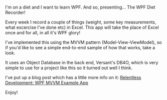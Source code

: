 I'm on a diet and I want to learn WPF.  And so, presenting... The WPF Diet Recorder!

Every week I record a couple of things (weight, some key measurements, what excercise I've done etc) in Excel.  This app will take the place of Excel once and for all, in all it's WPF glory!

I've implemented this using the MVVM pattern (Model-View-ViewModel), so if you'd like to see a simple end-to-end sample of how that works, take a look.

It uses an Object Database in the back end, Versant's DB4O, which is very simple to use for a project like this so it turned out well I think.

I've put up a blog post which has a little more info on it:
[Relentless Development: WPF MVVM Example App](http://relentlessdevelopment.wordpress.com/2010/06/08/wpf-mvvm-example-app/)

Enjoy!